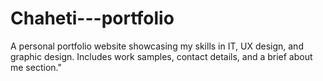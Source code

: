 # Chaheti---portfolio
A personal portfolio website showcasing my skills in IT, UX design, and graphic design. Includes work samples, contact details, and a brief about me section."

